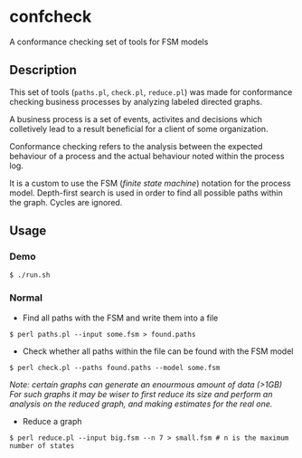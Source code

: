 # confcheck
A conformance checking set of tools for FSM models

## Description

This set of tools (`paths.pl`, `check.pl`, `reduce.pl`) was made for 
conformance checking business processes by analyzing labeled directed graphs.

A business process is a set of events, activites and decisions which colletively 
lead to a result beneficial for a client of some organization.

Conformance checking refers to the analysis between the expected behaviour of a process
and the actual behaviour noted within the process log.

It is a custom to use the FSM (_finite state machine_)  notation for the process model.
Depth-first search is used in order to find all possible paths within the graph.
Cycles are ignored.

## Usage

### Demo
```console
$ ./run.sh
```

### Normal
* Find all paths with the FSM and write them into a file
```console
$ perl paths.pl --input some.fsm > found.paths
```

* Check whether all paths within the file can be found with the FSM model
```console
$ perl check.pl --paths found.paths --model some.fsm 
```

_Note: certain graphs can generate an enourmous amount of data (>1GB)_
_For such  graphs it may be wiser to first reduce its size 
and perform an analysis on the reduced graph, and making estimates for the real one._

* Reduce a graph
```console
$ perl reduce.pl --input big.fsm --n 7 > small.fsm # n is the maximum number of states
```
